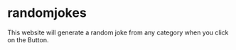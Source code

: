 # randomjokes
This website will generate a random joke from any category when you click on the Button.
